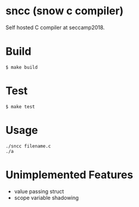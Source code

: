 
# sncc (snow c compiler)

Self hosted C compiler at seccamp2018.

# Build

```
$ make build
```

# Test

```
$ make test
```

# Usage

```
./sncc filename.c
./a
```

# Unimplemented Features

- value passing struct
- scope variable shadowing

